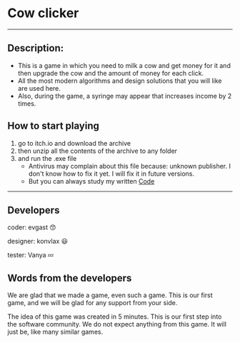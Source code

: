 # Cow clicker
___
## Description:
+ This is a game in which you need to milk a cow and get money for it and then upgrade the cow and the amount of money for each click.
+ All the most modern algorithms and design solutions that you will like are used here.
+ Also, during the game, a syringe may appear that increases income by 2 times.

## How to start playing
1. go to itch.io and download the archive
2. then unzip all the contents of the archive to any folder
3. and run the .exe file
    + Antivirus may complain about this file because: unknown publisher. I don't know how to fix it yet. I will fix it in future versions.
    + But you can always study my written [Code](main.py)
___
## Developers
coder: evgast :kissing_smiling_eyes:

designer: konvlax :smiley:

tester: Vanya :zzz:

## Words from the developers
We are glad that we made a game, even such a game. This is our first game, and we will be glad for any support from your side. 

The idea of this game was created in 5 minutes. This is our first step into the software community. We do not expect anything from this game. It will just be, like many similar games.